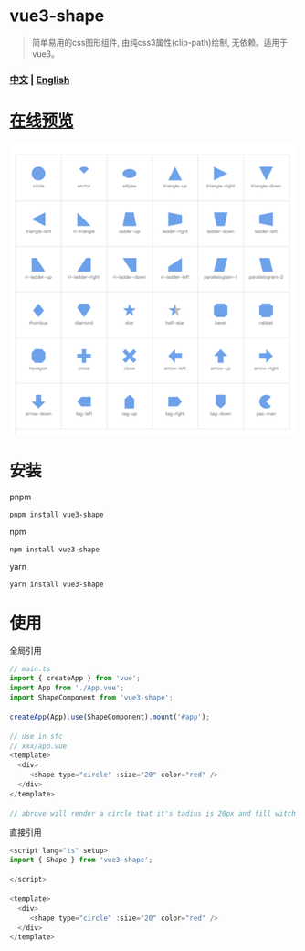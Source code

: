 # vue3-shape    
> 简单易用的css图形组件, 由纯css3属性(clip-path)绘制, 无依赖。适用于vue3。     
### [中文](README.md) | [English](README-EN.md)     

# [在线预览](https://cirolee.github.io/vue3-shape/)
<div style="display: flex; justify-content: center; margin-bottom: 20px"><img src='./assets/shape-img-1.png' align="center" /></div>    

# 安装
pnpm     
```shell
pnpm install vue3-shape
```
npm     
```shell
npm install vue3-shape
```
yarn     
```shell
yarn install vue3-shape
```

# 使用     

全局引用
```javascript
// main.ts
import { createApp } from 'vue';
import App from './App.vue';
import ShapeComponent from 'vue3-shape';

createApp(App).use(ShapeComponent).mount('#app');

// use in sfc
// xxx/app.vue
<template>
  <div>
     <shape type="circle" :size="20" color="red" />
  </div>
</template>

// abrove will render a circle that it's tadius is 20px and fill witch red color;
```    
直接引用
```javascript
<script lang="ts" setup>
import { Shape } from 'vue3-shape';

</script>

<template>
  <div>
     <shape type="circle" :size="20" color="red" />
  </div>
</template>
```

